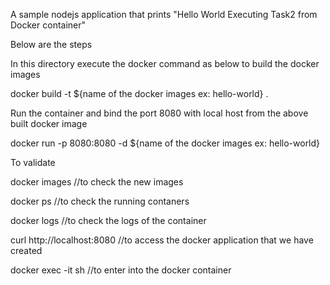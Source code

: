 A sample nodejs application that prints "Hello World Executing Task2 from Docker container"

Below are the steps 

In this directory execute the docker command as below to build the docker images

docker build -t ${name of the docker images ex: hello-world} .

Run the container and bind the port 8080 with local host from the above built docker image

docker run -p 8080:8080 -d ${name of the docker images ex: hello-world}

To validate

docker images                       //to check the new images 

docker ps                           //to check the running contaners

docker logs <container ID>          //to check the logs of the container
  
curl http://localhost:8080          //to access the docker application that we have created
  
docker exec -it <containerID> sh    //to enter into the docker container
